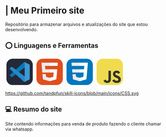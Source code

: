 
#  | Meu Primeiro site 

Repositório para armazenar arquivos e atualizações do site que estou desenvolvendo.

## ⭕ Linguagens e Ferramentas
<img src="https://github.com/tandpfun/skill-icons/raw/main/icons/VSCode-Dark.svg" alt="VSCode" width="85" height="85" style="vertical-align:top; margin:4px">
<img src="https://github.com/tandpfun/skill-icons/raw/main/icons/HTML.svg" alt="HTML5" width="85" height="85" style="vertical-align:top; margin:4px">
<img src="https://github.com/tandpfun/skill-icons/blob/main/icons/CSS.svg" alt="CSS" width="85" height="85" style="vertical-align:top; margin:4px">
<img src="https://github.com/tandpfun/skill-icons/blob/main/icons/JavaScript.svg" alt="JavaScript" width="85" height="85" style="vertical-align:top; margin:4px">

https://github.com/tandpfun/skill-icons/blob/main/icons/CSS.svg
## 💻 Resumo do site

Site contendo informações para venda de produto fazendo o cliente chamar via whatsapp.
